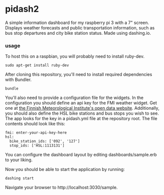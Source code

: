 # pidash2

A simple information dashboard for my raspberry pi 3 with a 7" screen. Displays weather forecasts and public transportation information, such as bus stop departures and city bike station status. Made using dashing.io.

### usage

To host this on a raspbian, you will probably need to install ruby-dev.

```
sudo apt-get install ruby-dev
```

After cloning this repository, you'll need to install required dependencies with Bundler. 

```
bundle
```

You'll also need to provide a configuration file for the widgets. In the configuration you should define an api key for the FMI weather widget.  Get one at [the Finnish Meteorological Institute's open data website](https://ilmatieteenlaitos.fi/rekisteroityminen-avoimen-datan-kayttajaksi). Additionally, you should also define the HSL bike stations and bus stops you wish to see. The app looks for the key in a pidash.yml file at the repository root. The file contents should look like this:

```
fmi: enter-your-api-key-here
hsl:
  bike_station_ids: ['092', '127']
  stop_ids: ['HSL:1113131']
```

You can configure the dashboard layout by editing dashboards/sample.erb to your liking.

Now you should be able to start the application by running:

```
dashing start
```

Navigate your browser to http://localhost:3030/sample.

